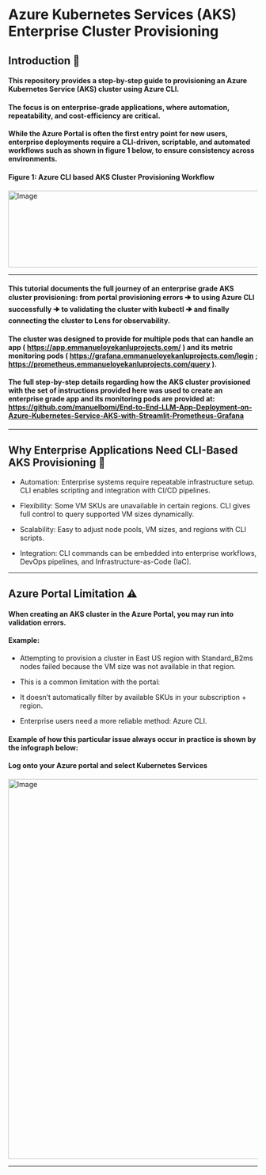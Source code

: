 # Azure Kubernetes Services (AKS) Enterprise Cluster Provisioning

## Introduction  📌 

#### This repository provides a step-by-step guide to provisioning an Azure Kubernetes Service (AKS) cluster using Azure CLI. 

#### The focus is on enterprise-grade applications, where automation, repeatability, and cost-efficiency are critical.

#### While the Azure Portal is often the first entry point for new users, enterprise deployments require a CLI-driven, scriptable, and automated workflows such as shown in figure 1 below, to ensure consistency across environments. 

#### Figure 1: Azure CLI based AKS Cluster Provisioning Workflow

<img width="768" height="155" alt="Image" src="https://github.com/user-attachments/assets/91f2f94c-f867-4f84-a6e4-c44e1a7d1f08" />

---

#### This tutorial documents the full journey of an enterprise grade AKS cluster provisioning: from portal provisioning errors 🠊 to using Azure CLI successfully 🠊 to validating the cluster with kubectl 🠊 and finally connecting the cluster to Lens for observability. 

#### The cluster was designed to provide for multiple pods that can handle an app ( https://app.emmanueloyekanluprojects.com/ ) and its metric monitoring pods ( https://grafana.emmanueloyekanluprojects.com/login   ;   https://prometheus.emmanueloyekanluprojects.com/query  ). 

#### The full step-by-step details regarding how the AKS cluster provisioned with the set of instructions provided here was used to create an enterprise grade app and its monitoring pods are provided at: https://github.com/manuelbomi/End-to-End-LLM-App-Deployment-on-Azure-Kubernetes-Service-AKS-with-Streamlit-Prometheus-Grafana

---

## Why Enterprise Applications Need CLI-Based AKS Provisioning 🏢

* Automation: Enterprise systems require repeatable infrastructure setup. CLI enables scripting and integration with CI/CD pipelines.

* Flexibility: Some VM SKUs are unavailable in certain regions. CLI gives full control to query supported VM sizes dynamically.

* Scalability: Easy to adjust node pools, VM sizes, and regions with CLI scripts.

* Integration: CLI commands can be embedded into enterprise workflows, DevOps pipelines, and Infrastructure-as-Code (IaC).

---

## Azure Portal Limitation  ⚠️ 

#### When creating an AKS cluster in the Azure Portal, you may run into validation errors.

#### Example:

* Attempting to provision a cluster in East US region with Standard_B2ms nodes failed because the VM size was not available in that region.

* This is a common limitation with the portal:

* It doesn’t automatically filter by available SKUs in your subscription + region.

* Enterprise users need a more reliable method: Azure CLI.

#### Example of how this particular issue always occur in practice is shown by the infograph below: 

#### Log onto your Azure portal and select Kubernetes Services
<img width="1366" height="768" alt="Image" src="https://github.com/user-attachments/assets/6f83584a-4cf9-4daf-944e-a864237b8269" />

--- 
